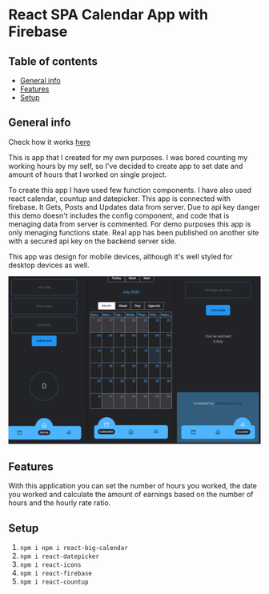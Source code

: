 # React SPA Calendar App with Firebase 

## Table of contents
* [General info](#general-info)
* [Features](#features)
* [Setup](#setup)

## General info

Check how it works [here](https://wiktorkoscielny-react9.netlify.app)

This is app that I created for my own purposes. I was bored counting my working hours by my self, so I've decided to create app to set date and amount of hours that I worked on single project. 

To create this app I have used few function components. I have also used react calendar, countup and datepicker.
This app is connected with firebase. It Gets, Posts and Updates data from server. Due to api key danger this demo doesn't includes the config component, and code that is menaging data from server is commented. For demo purposes this app is only menaging functions state.
Real app has been published on another site with a secured api key on the backend server side.

This app was design for mobile devices, although it's well styled for desktop devices as well.

![preview1](./preview.png)

## Features

With this application you can set the number of hours you worked, the date you worked and calculate the amount of earnings based on the number of hours and the hourly rate ratio.

## Setup

1. `npm i npm i react-big-calendar`
2. `npm i react-datepicker`
3. `npm i react-icons`
4. `npm i react-firebase`
5. `npm i react-countup`
